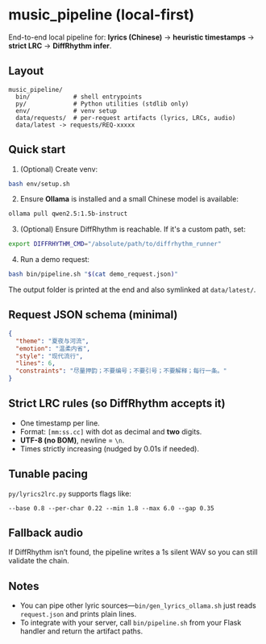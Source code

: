 # music_pipeline (local-first)
End-to-end local pipeline for: **lyrics (Chinese)** → **heuristic timestamps** → **strict LRC** → **DiffRhythm infer**.

## Layout
```
music_pipeline/
  bin/            # shell entrypoints
  py/             # Python utilities (stdlib only)
  env/            # venv setup
  data/requests/  # per-request artifacts (lyrics, LRCs, audio)
  data/latest -> requests/REQ-xxxxx
```

## Quick start
1) (Optional) Create venv:
```bash
bash env/setup.sh
```
2) Ensure **Ollama** is installed and a small Chinese model is available:
```bash
ollama pull qwen2.5:1.5b-instruct
```
3) (Optional) Ensure DiffRhythm is reachable. If it's a custom path, set:
```bash
export DIFFRHYTHM_CMD="/absolute/path/to/diffrhythm_runner"
```
4) Run a demo request:
```bash
bash bin/pipeline.sh "$(cat demo_request.json)"
```
The output folder is printed at the end and also symlinked at `data/latest/`.

## Request JSON schema (minimal)
```json
{
  "theme": "夏夜与河流",
  "emotion": "温柔内省",
  "style": "现代流行",
  "lines": 6,
  "constraints": "尽量押韵；不要编号；不要引号；不要解释；每行一条。"
}
```

## Strict LRC rules (so DiffRhythm accepts it)
- One timestamp per line.
- Format: `[mm:ss.cc]` with dot as decimal and **two** digits.
- **UTF-8 (no BOM)**, newline = `\n`.
- Times strictly increasing (nudged by 0.01s if needed).

## Tunable pacing
`py/lyrics2lrc.py` supports flags like:
```
--base 0.8 --per-char 0.22 --min 1.8 --max 6.0 --gap 0.35
```

## Fallback audio
If DiffRhythm isn’t found, the pipeline writes a 1s silent WAV so you can still validate the chain.

## Notes
- You can pipe other lyric sources—`bin/gen_lyrics_ollama.sh` just reads `request.json` and prints plain lines.
- To integrate with your server, call `bin/pipeline.sh` from your Flask handler and return the artifact paths.
